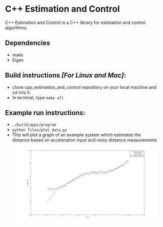 # C++ Estimation and Control
C++ Estimation and Control is a C++ library for estimation and control algorithms.

## Dependencies
* make
* Eigen

## Build instructions _[For Linux and Mac]_:
* clone cpp_estimation_and_control repository on your local machine and cd into it.
* In terminal, type `make all`

## Example run instructions:
* `./build/apps/program`
* `python files/plot_data.py`
* This will plot a graph of an example system which estimates the distance based on acceleration input and noisy distance measurements
![alt text](https://github.com/SwapUNaph/cpp_estimation_and_control/blob/master/files/kalman_filter_plot.png)

